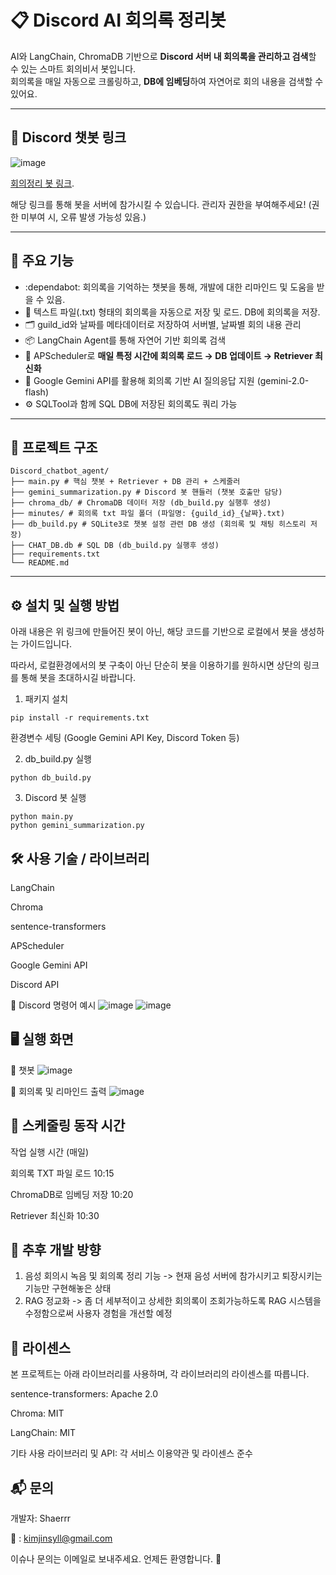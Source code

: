 # 📋 Discord AI 회의록 정리봇

AI와 LangChain, ChromaDB 기반으로 **Discord 서버 내 회의록을 관리하고 검색**할 수 있는 스마트 회의비서 봇입니다.  
회의록을 매일 자동으로 크롤링하고, **DB에 임베딩**하여 자연어로 회의 내용을 검색할 수 있어요.

---
## 💬 Discord 챗봇 링크

![image](https://github.com/user-attachments/assets/d8d1350b-0d5d-4ba7-8e7f-b3d9d8f04353)



[회의정리 봇 링크](https://discord.com/oauth2/authorize?client_id=1359414076299804673&permissions=8&integration_type=0&scope=bot).


해당 링크를 통해 봇을 서버에 참가시킬 수 있습니다.
관리자 권한을 부여해주세요! (권한 미부여 시, 오류 발생 가능성 있음.)

---

## 📌 주요 기능

- :dependabot: 회의록을 기억하는 챗봇을 통해, 개발에 대한 리마인드 및 도움을 받을 수 있음.
- 📝 텍스트 파일(.txt) 형태의 회의록을 자동으로 저장 및 로드. DB에 회의록을 저장.
- 🗂️ guild_id와 날짜를 메타데이터로 저장하여 서버별, 날짜별 회의 내용 관리
- 📦 LangChain Agent를 통해 자연어 기반 회의록 검색
- 📅 APScheduler로 **매일 특정 시간에 회의록 로드 → DB 업데이트 → Retriever 최신화**
- 💬 Google Gemini API를 활용해 회의록 기반 AI 질의응답 지원 (gemini-2.0-flash)
- ⚙️ SQLTool과 함께 SQL DB에 저장된 회의록도 쿼리 가능

---

## 📐 프로젝트 구조

```
Discord_chatbot_agent/ 
├── main.py # 핵심 챗봇 + Retriever + DB 관리 + 스케줄러
├── gemini_summarization.py # Discord 봇 핸들러 (챗봇 호출만 담당)
├── chroma_db/ # ChromaDB 데이터 저장 (db_build.py 실행후 생성)
├── minutes/ # 회의록 txt 파일 폴더 (파일명: {guild_id}_{날짜}.txt)
├── db_build.py # SQLite3로 챗봇 설정 관련 DB 생성 (회의록 및 채팅 히스토리 저장)
├── CHAT_DB.db # SQL DB (db_build.py 실행후 생성)
├── requirements.txt
└── README.md
```


---

## ⚙️ 설치 및 실행 방법 

아래 내용은 위 링크에 만들어진 봇이 아닌,
해당 코드를 기반으로 로컬에서 봇을 생성하는 가이드입니다.

따라서, 로컬환경에서의 봇 구축이 아닌
단순히 봇을 이용하기를 원하시면 상단의 링크를 통해 봇을 초대하시길 바랍니다.

1. 패키지 설치  
```
pip install -r requirements.txt
```

환경변수 세팅 (Google Gemini API Key, Discord Token 등) 

2. db_build.py 실행
```
python db_build.py
```
3. Discord 봇 실행

```
python main.py
python gemini_summarization.py
```

🛠️ 사용 기술 / 라이브러리
---
LangChain

Chroma

sentence-transformers

APScheduler

Google Gemini API

Discord API

💬 Discord 명령어 예시
![image](https://github.com/user-attachments/assets/ddcdabe8-61ca-4cdf-802e-759aa16481dc)
![image](https://github.com/user-attachments/assets/d58ce7b9-db82-419a-bcc8-a99d1b93d96e)


🖥️ 실행 화면
---

📌 챗봇
![image](https://github.com/user-attachments/assets/ebee1bc6-9fd7-4b22-8ff3-b32e93ba2db8)


📌 회의록 및 리마인드 출력
![image](https://github.com/user-attachments/assets/146bbabd-a126-47f9-ae8a-08639272af49)



📅 스케줄링 동작 시간
---
작업 실행 시간 (매일)

회의록 TXT 파일 로드	10:15

ChromaDB로 임베딩 저장	10:20

Retriever 최신화	10:30


🧰 추후 개발 방향
---
1. 음성 회의시 녹음 및 회의록 정리 기능  -> 현재 음성 서버에 참가시키고 퇴장시키는 기능만 구현해놓은 상태
2. RAG 정교화 -> 좀 더 세부적이고 상세한 회의록이 조회가능하도록 RAG 시스템을 수정함으로써 사용자 경험을 개선할 예정



📃 라이센스
---
본 프로젝트는 아래 라이브러리를 사용하며, 각 라이브러리의 라이센스를 따릅니다.

sentence-transformers: Apache 2.0

Chroma: MIT

LangChain: MIT

기타 사용 라이브러리 및 API: 각 서비스 이용약관 및 라이센스 준수

📬 문의
---
개발자: Shaerrr

📧 : kimjinsyll@gmail.com

이슈나 문의는 이메일로 보내주세요. 언제든 환영합니다. 🙌 
